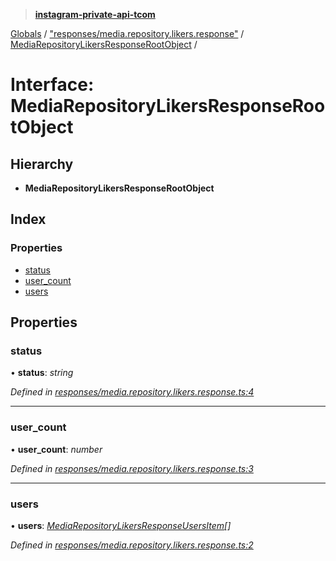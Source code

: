 > **[instagram-private-api-tcom](../README.md)**

[Globals](../README.md) / ["responses/media.repository.likers.response"](../modules/_responses_media_repository_likers_response_.md) / [MediaRepositoryLikersResponseRootObject](_responses_media_repository_likers_response_.mediarepositorylikersresponserootobject.md) /

# Interface: MediaRepositoryLikersResponseRootObject

## Hierarchy

* **MediaRepositoryLikersResponseRootObject**

## Index

### Properties

* [status](_responses_media_repository_likers_response_.mediarepositorylikersresponserootobject.md#status)
* [user_count](_responses_media_repository_likers_response_.mediarepositorylikersresponserootobject.md#user_count)
* [users](_responses_media_repository_likers_response_.mediarepositorylikersresponserootobject.md#users)

## Properties

###  status

• **status**: *string*

*Defined in [responses/media.repository.likers.response.ts:4](https://github.com/cuonglnhust/instagram-private-api-tcom/blob/3e16058/src/responses/media.repository.likers.response.ts#L4)*

___

###  user_count

• **user_count**: *number*

*Defined in [responses/media.repository.likers.response.ts:3](https://github.com/cuonglnhust/instagram-private-api-tcom/blob/3e16058/src/responses/media.repository.likers.response.ts#L3)*

___

###  users

• **users**: *[MediaRepositoryLikersResponseUsersItem](_responses_media_repository_likers_response_.mediarepositorylikersresponseusersitem.md)[]*

*Defined in [responses/media.repository.likers.response.ts:2](https://github.com/cuonglnhust/instagram-private-api-tcom/blob/3e16058/src/responses/media.repository.likers.response.ts#L2)*